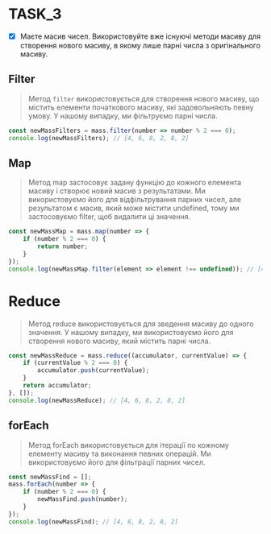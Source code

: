 # TASK_3

- [x] Маєте масив чисел. Використовуйте вже існуючі методи масиву для створення нового масиву, в якому лише парні числа з оригінального масиву.

## Filter

>Метод `filter` використовується для створення нового масиву, що містить елементи початкового масиву, які задовольняють певну умову. У нашому випадку, ми фільтруємо парні числа.

```javascript
const newMassFilters = mass.filter(number => number % 2 === 0);
console.log(newMassFilters); // [4, 6, 8, 2, 8, 2]
```
## Map

>Метод map застосовує задану функцію до кожного елемента масиву і створює новий масив з результатами. Ми використовуємо його для відфільтрування парних чисел, але результатом є масив, який може містити undefined, тому ми застосовуємо filter, щоб видалити ці значення.

````javascript
const newMassMap = mass.map(number => {
    if (number % 2 === 0) {
        return number;
    }
});
console.log(newMassMap.filter(element => element !== undefined)); // [4, 6, 8, 2, 8, 2]
````

# Reduce

>Метод reduce використовується для зведення масиву до одного значення. У нашому випадку, ми використовуємо його для створення нового масиву, який містить парні числа.



````javascript
const newMassReduce = mass.reduce((accumulator, currentValue) => {
    if (currentValue % 2 === 0) {
        accumulator.push(currentValue);
    }
    return accumulator;
}, []);
console.log(newMassReduce); // [4, 6, 8, 2, 8, 2]

````

## forEach

>Метод forEach використовується для ітерації по кожному елементу масиву та виконання певних операцій. Ми використовуємо його для фільтрації парних чисел.

````javascript
const newMassFind = [];
mass.forEach(number => {
    if (number % 2 === 0) {
        newMassFind.push(number);
    }
});
console.log(newMassFind); // [4, 6, 8, 2, 8, 2]
````